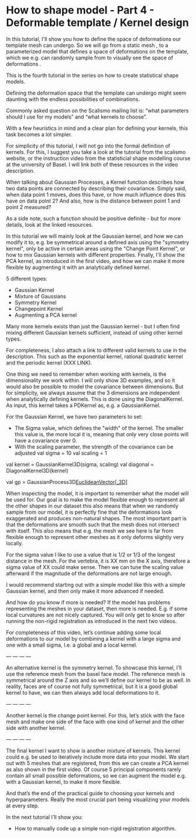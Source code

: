 # How to shape model - Part 4 - Deformable template / Kernel design

In this tutorial, I'll show you how to define the space of deformations our template mesh can undergo. So we will go from a static mesh <show template>, to a parameterized model that defines a space of deformations on the template, which we e.g. can randomly sample from to visually see the space of deformations <show random meshes from of model>.

<!-- Hi and welcome to “Coding with Dennis” - my name is Dennis  -->
This is the fourth tutorial in the series on how to create statistical shape models. 

Defining the deformation space that the template can undergo might seem daunting with the endless possibilities of combinations. 

Commonly asked question on the Scalismo mailing list is: “what parameters should I use for my models” and “what kernels to choose”. 

With a few heuristics in mind and a clear plan for defining your kernels, this task becomes a lot simpler. 

For simplicity of this tutorial, I will not go into the formal definition of kernels.
For this, I suggest you take a look at the tutorial from the scalismo website, or the instruction video from the statisticial shape modelling course at the university of Basel. I will link both of these resources in the video description.

When talking about Gaussian Processes, a Kernel function describes how two data points are connected by describing their covariance. Simply said, when data point 1 moves, does this have, or how much influence does this have on data point 2? And also, how is the distance between point 1 and point 2 measured?

As a side note, such a function should be positive definite - but for more details, look at the linked resources.

In this tutorial we will mainly look at the Gaussian kernel, and how we can modify it to, e.g. be symmetrical around a defined axis using the "symmetry kernel", only be active in certain areas using the "Change Point Kernel", or how to mix Gaussian kernels with different properties. Finally, I'll show the PCA kernel, as introduced in the first video, and how we can make it more flexible by augmenting it with an analytically defined kernel.

5 different types:
* Gaussian Kernel
* Mixture of Gaussians
* Symmetry Kernel
* Changepoint Kernel
* Augmenting a PCA kernel

Many more kernels exists than just the Gaussian kernel - but I often find mixing different Gaussian kernels sufficient, instead of using other kernel types.

For completeness, I also attach a link to different valid kernels to use in the description. This such as the exponential kernel, rational quadratic kernel and the periodic kernel (XXX LINK).

One thing we need to remember when working with kernels, is the dimensionality we work within. I will only show 3D examples, and so it would also be possible to model the covariance between dimensions. But for simplicity, we always assume that the 3 dimensions are independent when analytically defining kernels.
This is done using the DiagonalKernel.
As input, this kernel takes a PDKernel as, e.g. a GaussianKernel.

For the Gaussian Kernel, we have two parameters to set:
* The Sigma value, which defines the "width" of the kernel. The smaller this value is, the more local it is, meaning that only very close points will have a covariance over 0.
* With the scaling parameter, the strength of the covariance can be adjusted
val sigma = 10
val scaling = 1

val kernel = GaussianKernel3D(sigma, scaling)
val diagonal = DiagonalKernel3D(kernel)

val gp = GaussianProcess3D[EuclideanVector[_3D]](kernel)

When inspecting the model, it is important to remember what the model will be used for. Our goal is to make the model flexible enough to represent all the other shapes in our dataset this also means that when we randomly sample from our model, it is perfectly fine that the deformations look exaggerated and produces non-natural shapes. The most important part is that the deformations are smooth such that the mesh does not intersect with itself. This also means that e.g. the mesh we see here is far from flexible enough to represent other meshes as it only deforms slightly very locally. 

For the sigma value I like to use a value that is 1/2 or 1/3 of the longest distance in the mesh. For the vertebra, it is XX mm  on the X axis, therefore a sigma value of XX could make sense. 
Then we can tune the scaling value afterward if the magnitude of the deformations are not large enough. 

I would recommend starting out with a simple model like this with a simple Gaussian kernel, and then only make it more advanced if needed. 

And how do you know if more is needed? If the model has problems representing the meshes in your dataset, then more is needed. E.g. if some local curvatures are not nicely captured. 
You will only get to know so after running the non-rigid registration as introduced in the next two videos. 

For completeness of this video, let’s continue adding some local deformations to our model by combining a kernel with a large sigma and one with a small sigma, I.e. a global and a local kernel.

— — — — 

An alternative kernel is the symmetry kernel. To showcase this kernel, I’ll use the reference mesh from the basel face model.
The reference mesh is symmetrical around the Z axis and so we’ll define our kernel to be as well. In reality, faces are of course not fully symmetrical, but it is a good global kernel to have, we can then always add local deformations to it. 

— — — — 

Another kernel is the change point kernel. For this, let’s stick with the face mesh and make one side of the face with one kind of kernel and the other side with another kernel. 

— — — — 

The final kernel I want to show is another mixture of kernels. This kernel could e.g. be used to iteratively include more data into your model.
We start out with 5 meshes that are registered, from this we can create a PCA kernel as also shown in the first video. Of course 5 principal components rarely contain all small possible deformations, so we can augment the model e.g. with a Gaussian kernel, to make it more flexible. 


And that’s the end of the practical guide to choosing your kernels and hyperparameters. Really the most crucial part being visualizing your models at every step.


In the next tutorial I'll show you:
* How to manually code up a simple non-rigid registration algorithm.

<!-- That was all for this video. Remember to give the video a like, comment below with your own shape model project and of course subscribe to the channel for more content like this.
See you in the next video! -->

